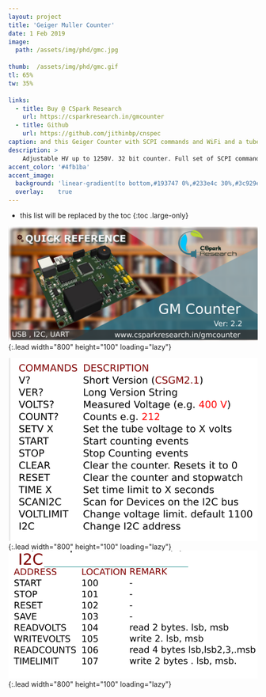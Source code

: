 ```yaml
---
layout: project
title: 'Geiger Muller Counter'
date: 1 Feb 2019
image:  
  path: /assets/img/phd/gmc.jpg

thumb:  /assets/img/phd/gmc.gif
tl: 65%
tw: 35%

links:
  - title: Buy @ CSpark Research
    url: https://csparkresearch.in/gmcounter
  - title: Github
    url: https://github.com/jithinbp/cnspec
caption: and this Geiger Counter with SCPI commands and WiFi and a tube from LND-USA
description: >
    Adjustable HV up to 1250V. 32 bit counter. Full set of SCPI commands for auto start/stop, HV setting etc. I2C/USB/UART/WiFi
accent_color: '#4fb1ba'
accent_image:
  background: 'linear-gradient(to bottom,#193747 0%,#233e4c 30%,#3c929e 50%,#d5d5d4 70%,#cdccc8 100%)'
  overlay:    true
---
```


* this list will be replaced by the toc
{:toc .large-only}

![Full-width image](/assets/img/phd/gmc_cover.png){:.lead width="800" height="100" loading="lazy"}

![Full-width image](/assets/img/phd/gmc1.png){:.lead width="800" height="100" loading="lazy"}
![Full-width image](/assets/img/phd/gmc2.png){:.lead width="800" height="100" loading="lazy"}
